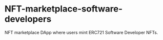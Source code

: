 # NFT-marketplace-software-developers
NFT marketplace DApp where users mint ERC721 Software Developer NFTs.
